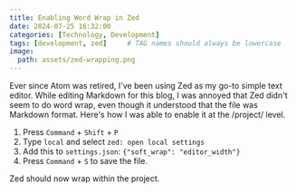 ```yaml
---
title: Enabling Word Wrap in Zed
date: 2024-07-25 16:32:00
categories: [Technology, Development]
tags: [development, zed]     # TAG names should always be lowercase
image:
  path: assets/zed-wrapping.png
---
```


Ever since Atom was retired, I've been using Zed as my go-to simple text editor. While editing Markdown for this blog, I was annoyed that Zed didn't seem to do word wrap, even though it understood that the file was Markdown format. Here's how I was able to enable it at the /project/ level.

1. Press `Command` + `Shift` + `P`
2. Type `local` and select `zed: open local settings`
3. Add this to `settings.json`: `{"soft_wrap": "editor_width"}`
4. Press `Command` + `S` to save the file.

Zed should now wrap within the project.
